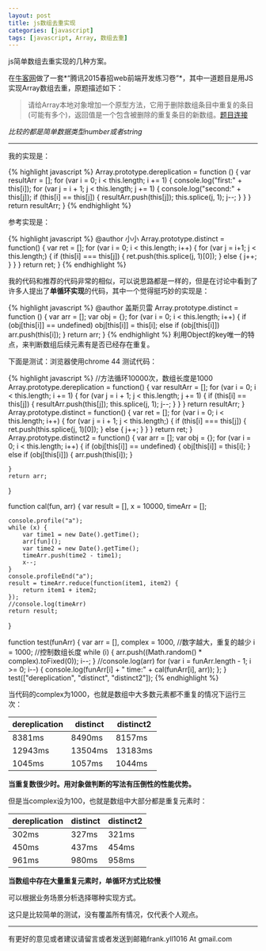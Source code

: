```yaml
---
layout: post
title: js数组去重实现
categories: [javascript]
tags: [javascript, Array, 数组去重]
---
```


js简单数组去重实现的几种方案。

在[牛客网][1]做了一套*“腾讯2015春招web前端开发练习卷”*，其中一道题目是用JS实现Array数组去重，原题描述如下：

> 请给Array本地对象增加一个原型方法，它用于删除数组条目中重复的条目(可能有多个)，返回值是一个包含被删除的重复条目的新数组。[题目连接][2]

*比较的都是简单数据类型number或者string*

------
我的实现是：

{% highlight javascript %}
Array.prototype.dereplication = function () {
    var
        resultArr = [];
    for (var i = 0; i < this.length; i += 1) {
        console.log("first:" + this[i]);
        for (var j = i + 1; j < this.length; j += 1) {
            console.log("second:" + this[j]);
            if (this[i] ==
                this[j]) {
                resultArr.push(this[j]);
                this.splice(j, 1);
                j--;
            }
        }
    }
    return resultArr;
}
{% endhighlight %}

参考实现是：

{% highlight javascript %}
@author 小小
Array.prototype.distinct = function() {
    var ret = [];
    for (var i = 0; i < this.length; i++)
    {
        for (var j = i+1; j < this.length;) {
            if (this[i] === this[j]) {
                ret.push(this.splice(j, 1)[0]);
            } else {
                j++;
            }
        }
     }
     return ret;
}
{% endhighlight %}

我的代码和推荐的代码非常的相似，可以说思路都是一样的，但是在讨论中看到了许多人提出了**单循环实现**的代码，其中一个觉得挺巧妙的实现是：

{% highlight javascript %}
@author 盖斯贝雷
Array.prototype.distinct = function () {
    var arr = [];
    var obj = {};
    for (var i = 0; i < this.length; i++) {
        if (obj[this[i]] == undefined)
            obj[this[i]] = this[i];
        else if (obj[this[i]])
            arr.push(this[i]);
    }
    return arr;
}
{% endhighlight %}
利用Object的key唯一的特点，来判断数组后续元素有是否已经存在重复。

下面是测试：浏览器使用chrome 44
测试代码：

{% highlight javascript %}
//方法循环10000次，数组长度是1000
Array.prototype.dereplication = function() {
    var resultArr = [];
    for (var i = 0; i < this.length; i += 1) {
        for (var j = i + 1; j < this.length; j += 1) {
            if (this[i] == this[j]) {
                resultArr.push(this[j]);
                this.splice(j, 1);
                j--;
            }
        }
    }
    return resultArr;
}
Array.prototype.distinct = function() {
    var ret = [];
    for (var i = 0; i < this.length; i++) {
        for (var j = i + 1; j < this.length;) {
            if (this[i] === this[j]) {
                ret.push(this.splice(j, 1)[0]);
            } else {
                j++;
            }
        }
    }
    return ret;
}
Array.prototype.distinct2 = function() {
    var arr = [];
    var obj = {};
    for (var i = 0; i < this.length; i++) {
        if (obj[this[i]] == undefined) {
            obj[this[i]] = this[i];
        }
        else if (obj[this[i]]) {
          arr.push(this[i]);
        }

    }
    return arr;
}

function cal(fun, arr) {
    var result = [],
        x = 10000,
        timeArr = [];

    console.profile("a");
    while (x) {
        var time1 = new Date().getTime();
        arr[fun]();
        var time2 = new Date().getTime();
        timeArr.push(time2 - time1);
        x--;
    }
    console.profileEnd("a");
    result = timeArr.reduce(function(item1, item2) {
        return item1 + item2;
    });
    //console.log(timeArr)
    return result;
}

function test(funArr) {
    var arr = [],
        complex = 1000, //数字越大，重复的越少
        i = 1000; //控制数组长度
    while (i) {
        arr.push((Math.random() * complex).toFixed(0));
        i--;
    }
    //console.log(arr)
    for (var i = funArr.length - 1; i >= 0; i--) {
        console.log(funArr[i] + " time:" + cal(funArr[i], arr));
    };
}
test(["dereplication", "distinct", "distinct2"]);
{% endhighlight %}

当代码的complex为1000，也就是数组中大多数元素都不重复的情况下运行三次：

<table class="table">
   <thead>
      <tr>
         <th>dereplication</th>
         <th>distinct</th>
         <th>distinct2</th>
      </tr>
   </thead>
   <tbody>
      <tr>
         <td>8381ms</td>
         <td>8490ms</td>
         <td>8157ms</td>
      </tr>
      <tr>
         <td>12943ms</td>
         <td>13504ms</td>
         <td>13183ms</td>
      </tr>
      <tr>
         <td>1045ms</td>
         <td>1057ms</td>
         <td>1044ms</td>
      </tr>
   </tbody>
</table>

**当重复数很少时。用对象做判断的写法有压倒性的性能优势。**

但是当complex设为100，也就是数组中大部分都是重复元素时：

<table class="table">
   <thead>
      <tr>
         <th>dereplication</th>
         <th>distinct</th>
         <th>distinct2</th>
      </tr>
   </thead>
   <tbody>
      <tr>
         <td>302ms</td>
         <td>327ms</td>
         <td>321ms</td>
      </tr>
      <tr>
         <td>450ms</td>
         <td>437ms</td>
         <td>454ms</td>
      </tr>
      <tr>
         <td>961ms</td>
         <td>980ms</td>
         <td>958ms</td>
      </tr>
   </tbody>
</table>

**当数组中存在大量重复元素时，单循环方式比较慢**

可以根据业务场景分析选择哪种实现方式。

这只是比较简单的测试，没有覆盖所有情况，仅代表个人观点。

-------
有更好的意见或者建议请留言或者发送到邮箱frank.yll1016 At gmail.com

[1]: http://www.nowcoder.com/
[2]: http://www.nowcoder.com/questionTerminal/fccbad5e52ce433b946ede3a023564a0

